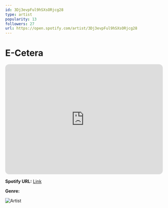```yaml
---
id: 3Dj3evpFul9hSXsORjcg28
type: artist
popularity: 13
followers: 27
url: https://open.spotify.com/artist/3Dj3evpFul9hSXsORjcg28
---
```

# E-Cetera

<iframe style="border-radius:12px" src="https://open.spotify.com/embed/artist/3Dj3evpFul9hSXsORjcg28" width="100%" height="352" frameBorder="0" allowfullscreen="" allow="autoplay; clipboard-write; encrypted-media; fullscreen; picture-in-picture" loading="lazy"></iframe>

**Spotify URL:** [Link](https://open.spotify.com/artist/3Dj3evpFul9hSXsORjcg28)

**Genre:** 

![Artist](https://i.scdn.co/image/ab6761610000e5ebeba9d4ceddf903f464a940ed)
